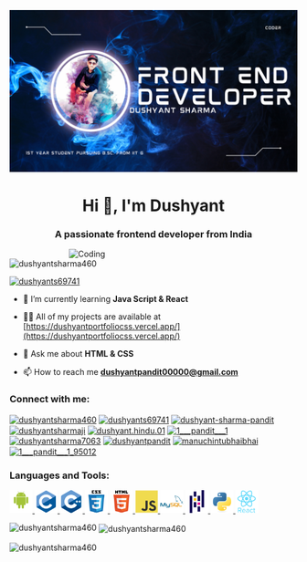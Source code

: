 ![logo](https://github.com/dushyantsharma460/dushyantsharma460/blob/main/Black%20and%20Blue%20Trendy%20Gaming%20Youtube%20Banner%20(1).png)
<h1 align="center">Hi 👋, I'm Dushyant</h1>
<h3 align="center">A passionate frontend developer from India</h3>
<img align="right" alt="Coding" width="400" src="https://user-images.githubusercontent.com/55389276/140866485-8fb1c876-9a8f-4d6a-98dc-08c4981eaf70.gif">

<p align="left"> <img src="https://komarev.com/ghpvc/?username=dushyantsharma460&label=Profile%20views&color=0e75b6&style=flat" alt="dushyantsharma460" /> </p>

<p align="left"> <a href="https://twitter.com/dushyants69741" target="blank"><img src="https://img.shields.io/twitter/follow/dushyants69741?logo=twitter&style=for-the-badge" alt="dushyants69741" /></a> </p>

- 🌱 I’m currently learning **Java Script & React**

- 👨‍💻 All of my projects are available at [https://dushyantportfoliocss.vercel.app/](https://dushyantportfoliocss.vercel.app/)

- 💬 Ask me about **HTML & CSS**

- 📫 How to reach me **dushyantpandit00000@gmail.com**

<h3 align="left">Connect with me:</h3>
<p align="left">
<a href="https://codepen.io/dushyantsharma460" target="blank"><img align="center" src="https://raw.githubusercontent.com/rahuldkjain/github-profile-readme-generator/master/src/images/icons/Social/codepen.svg" alt="dushyantsharma460" height="30" width="40" /></a>
<a href="https://twitter.com/dushyants69741" target="blank"><img align="center" src="https://raw.githubusercontent.com/rahuldkjain/github-profile-readme-generator/master/src/images/icons/Social/twitter.svg" alt="dushyants69741" height="30" width="40" /></a>
<a href="https://linkedin.com/in/dushyant-sharma-pandit" target="blank"><img align="center" src="https://raw.githubusercontent.com/rahuldkjain/github-profile-readme-generator/master/src/images/icons/Social/linked-in-alt.svg" alt="dushyant-sharma-pandit" height="30" width="40" /></a>
<a href="https://kaggle.com/dushyantsharmaji" target="blank"><img align="center" src="https://raw.githubusercontent.com/rahuldkjain/github-profile-readme-generator/master/src/images/icons/Social/kaggle.svg" alt="dushyantsharmaji" height="30" width="40" /></a>
<a href="https://fb.com/dushyant.hindu.01" target="blank"><img align="center" src="https://raw.githubusercontent.com/rahuldkjain/github-profile-readme-generator/master/src/images/icons/Social/facebook.svg" alt="dushyant.hindu.01" height="30" width="40" /></a>
<a href="https://instagram.com/1___pandit___1" target="blank"><img align="center" src="https://raw.githubusercontent.com/rahuldkjain/github-profile-readme-generator/master/src/images/icons/Social/instagram.svg" alt="1___pandit___1" height="30" width="40" /></a>
<a href="https://www.youtube.com/c/dushyantsharma7063" target="blank"><img align="center" src="https://raw.githubusercontent.com/rahuldkjain/github-profile-readme-generator/master/src/images/icons/Social/youtube.svg" alt="dushyantsharma7063" height="30" width="40" /></a>
<a href="https://www.codechef.com/users/dushyantpandit" target="blank"><img align="center" src="https://cdn.jsdelivr.net/npm/simple-icons@3.1.0/icons/codechef.svg" alt="dushyantpandit" height="30" width="40" /></a>
<a href="https://codeforces.com/profile/manuchintubhaibhai" target="blank"><img align="center" src="https://raw.githubusercontent.com/rahuldkjain/github-profile-readme-generator/master/src/images/icons/Social/codeforces.svg" alt="manuchintubhaibhai" height="30" width="40" /></a>
<a href="https://discord.gg/1___pandit___1_95012" target="blank"><img align="center" src="https://raw.githubusercontent.com/rahuldkjain/github-profile-readme-generator/master/src/images/icons/Social/discord.svg" alt="1___pandit___1_95012" height="30" width="40" /></a>
</p>

<h3 align="left">Languages and Tools:</h3>
<p align="left"> <a href="https://developer.android.com" target="_blank" rel="noreferrer"> <img src="https://raw.githubusercontent.com/devicons/devicon/master/icons/android/android-original-wordmark.svg" alt="android" width="40" height="40"/> </a> <a href="https://www.cprogramming.com/" target="_blank" rel="noreferrer"> <img src="https://raw.githubusercontent.com/devicons/devicon/master/icons/c/c-original.svg" alt="c" width="40" height="40"/> </a> <a href="https://www.w3schools.com/cpp/" target="_blank" rel="noreferrer"> <img src="https://raw.githubusercontent.com/devicons/devicon/master/icons/cplusplus/cplusplus-original.svg" alt="cplusplus" width="40" height="40"/> </a> <a href="https://www.w3schools.com/css/" target="_blank" rel="noreferrer"> <img src="https://raw.githubusercontent.com/devicons/devicon/master/icons/css3/css3-original-wordmark.svg" alt="css3" width="40" height="40"/> </a> <a href="https://www.w3.org/html/" target="_blank" rel="noreferrer"> <img src="https://raw.githubusercontent.com/devicons/devicon/master/icons/html5/html5-original-wordmark.svg" alt="html5" width="40" height="40"/> </a> <a href="https://developer.mozilla.org/en-US/docs/Web/JavaScript" target="_blank" rel="noreferrer"> <img src="https://raw.githubusercontent.com/devicons/devicon/master/icons/javascript/javascript-original.svg" alt="javascript" width="40" height="40"/> </a> <a href="https://www.mysql.com/" target="_blank" rel="noreferrer"> <img src="https://raw.githubusercontent.com/devicons/devicon/master/icons/mysql/mysql-original-wordmark.svg" alt="mysql" width="40" height="40"/> </a> <a href="https://pandas.pydata.org/" target="_blank" rel="noreferrer"> <img src="https://raw.githubusercontent.com/devicons/devicon/2ae2a900d2f041da66e950e4d48052658d850630/icons/pandas/pandas-original.svg" alt="pandas" width="40" height="40"/> </a> <a href="https://www.python.org" target="_blank" rel="noreferrer"> <img src="https://raw.githubusercontent.com/devicons/devicon/master/icons/python/python-original.svg" alt="python" width="40" height="40"/> </a> <a href="https://reactjs.org/" target="_blank" rel="noreferrer"> <img src="https://raw.githubusercontent.com/devicons/devicon/master/icons/react/react-original-wordmark.svg" alt="react" width="40" height="40"/> </a> </p>

<p><img align="left" src="https://github-readme-stats.vercel.app/api/top-langs?username=dushyantsharma460&show_icons=true&locale=en&layout=compact" alt="dushyantsharma460" /></p>

<p>&nbsp;<img align="center" src="https://github-readme-stats.vercel.app/api?username=dushyantsharma460&show_icons=true&locale=en" alt="dushyantsharma460" /></p>

<p><img align="center" src="https://github-readme-streak-stats.herokuapp.com/?user=dushyantsharma460&" alt="dushyantsharma460" /></p>
